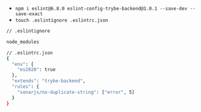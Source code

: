 - `npm i eslint@6.8.0 eslint-config-trybe-backend@1.0.1 --save-dev --save-exact`
- `touch .eslintignore .eslintrc.json`
```bash
// .eslintignore

node_modules
```
```bash
// .eslintrc.json
{
  "env": {
    "es2020": true
  },
  "extends": "trybe-backend",
  "rules": {
    "sonarjs/no-duplicate-string": ["error", 5]
  }
}
```
  